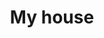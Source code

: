 ---
pid: llp556
title: My house
location_transcription: 
coordinates: "[-75.1656784, 39.9556166]"
zipcode: '19120'
gen_neighborhood: North Philadelphia
neighborhood: Logan,Olney
outside_phl: 
age: '10'
age_range: 6-13
instagram: 
image_file_name: llp_556.jpg
proposal_transcription: Being in my house with my family. Also be happy and smile.
topic: Family,Uplifting,Love
topic_summary: 0, 0, 0
type: Building
keywords_other: house, my house, happy, smile
credit: Adalerys Villalona
image_labels: 
twitter: 
facebook: 
permalink: "/monuments/llp556/"
layout: item-page
---